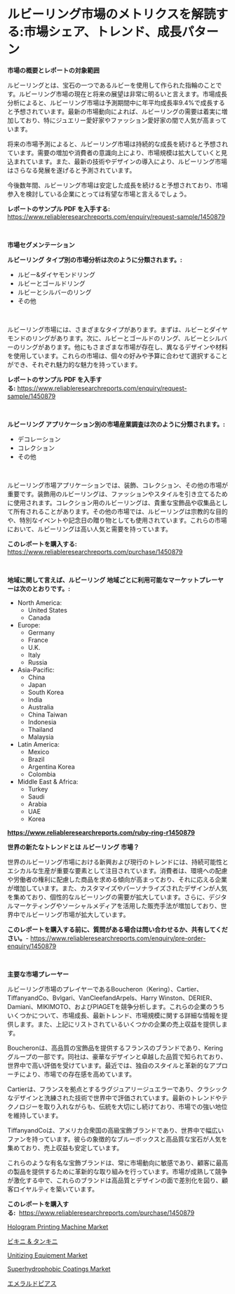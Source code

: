 <p><h1>ルビーリング市場のメトリクスを解読する:市場シェア、トレンド、成長パターン</h1></p><p><strong>市場の概要とレポートの対象範囲</strong></p>
<p><p>ルビーリングとは、宝石の一つであるルビーを使用して作られた指輪のことです。ルビーリング市場の現在と将来の展望は非常に明るいと言えます。市場成長分析によると、ルビーリング市場は予測期間中に年平均成長率9.4%で成長すると予想されています。最新の市場動向によれば、ルビーリングの需要は着実に増加しており、特にジュエリー愛好家やファッション愛好家の間で人気が高まっています。</p><p>将来の市場予測によると、ルビーリング市場は持続的な成長を続けると予想されています。需要の増加や消費者の意識向上により、市場規模は拡大していくと見込まれています。また、最新の技術やデザインの導入により、ルビーリング市場はさらなる発展を遂げると予測されています。</p><p>今後数年間、ルビーリング市場は安定した成長を続けると予想されており、市場参入を検討している企業にとっては有望な市場と言えるでしょう。</p></p>
<p><strong>レポートのサンプル PDF を入手する:</strong> <a href="https://www.reliableresearchreports.com/enquiry/request-sample/1450879">https://www.reliableresearchreports.com/enquiry/request-sample/1450879</a></p>
<p>&nbsp;</p>
<p><strong>市場セグメンテーション</strong></p>
<p><strong>ルビーリング タイプ別の市場分析は次のように分類されます。:</strong></p>
<p><ul><li>ルビー&ダイヤモンドリング</li><li>ルビーとゴールドリング</li><li>ルビーとシルバーのリング</li><li>その他</li></ul></p>
<p>&nbsp;</p>
<p><p>ルビーリング市場には、さまざまなタイプがあります。まずは、ルビーとダイヤモンドのリングがあります。次に、ルビーとゴールドのリング、ルビーとシルバーのリングがあります。他にもさまざまな市場が存在し、異なるデザインや材料を使用しています。これらの市場は、個々の好みや予算に合わせて選択することができ、それぞれ魅力的な魅力を持っています。</p></p>
<p><strong>レポートのサンプル PDF を入手する:</strong>&nbsp;<a href="https://www.reliableresearchreports.com/enquiry/request-sample/1450879">https://www.reliableresearchreports.com/enquiry/request-sample/1450879</a></p>
<p>&nbsp;</p>
<p><strong> ルビーリング アプリケーション別の市場産業調査は次のように分類されます。:</strong></p>
<p><ul><li>デコレーション</li><li>コレクション</li><li>その他</li></ul></p>
<p>&nbsp;</p>
<p><p>ルビーリング市場アプリケーションでは、装飾、コレクション、その他の市場が重要です。装飾用のルビーリングは、ファッションやスタイルを引き立てるために使用されます。コレクション用のルビーリングは、貴重な宝飾品や収集品として所有されることがあります。その他の市場では、ルビーリングは宗教的な目的や、特別なイベントや記念日の贈り物としても使用されています。これらの市場において、ルビーリングは高い人気と需要を持っています。</p></p>
<p><strong>このレポートを購入する:</strong>&nbsp; <a href="https://www.reliableresearchreports.com/purchase/1450879">https://www.reliableresearchreports.com/purchase/1450879</a></p>
<p>&nbsp;</p>
<p><strong>地域に関して言えば、ルビーリング 地域ごとに利用可能なマーケットプレーヤーは次のとおりです。:</strong></p>
<p><ul>
    <li>
        North America:
        <ul>
            <li>United States</li>
            <li>Canada</li>
        </ul>
    </li>
    <li>
        Europe:
        <ul>
            <li>Germany</li>
            <li>France</li>
            <li>U.K.</li>
            <li>Italy</li>
            <li>Russia</li>
        </ul>
    </li>
    <li>
        Asia-Pacific:
        <ul>
            <li>China</li>
            <li>Japan</li>
            <li>South Korea</li>
            <li>India</li>
            <li>Australia</li>
            <li>China Taiwan</li>
            <li>Indonesia</li>
            <li>Thailand</li>
            <li>Malaysia</li>
        </ul>
    </li>
    <li>
        Latin America:
        <ul>
            <li>Mexico</li>
            <li>Brazil</li>
            <li>Argentina Korea</li>
            <li>Colombia</li>
        </ul>
    </li>
    <li>
        Middle East & Africa:
        <ul>
            <li>Turkey</li>
            <li>Saudi</li>
            <li>Arabia</li>
            <li>UAE</li>
            <li>Korea</li>
        </ul>
    </li>
    </ul></p>
<p><strong><a href="https://www.reliableresearchreports.com/ruby-ring-r1450879">https://www.reliableresearchreports.com/ruby-ring-r1450879</a></strong>&nbsp;</p>
<p><strong>世界の新たなトレンドとは ルビーリング 市場？</strong></p>
<p><p>世界のルビーリング市場における新興および現行のトレンドには、持続可能性とエシカルな生産が重要な要素として注目されています。消費者は、環境への配慮や労働者の権利に配慮した商品を求める傾向が高まっており、それに応える企業が増加しています。また、カスタマイズやパーソナライズされたデザインが人気を集めており、個性的なルビーリングの需要が拡大しています。さらに、デジタルマーケティングやソーシャルメディアを活用した販売手法が増加しており、世界中でルビーリング市場が拡大しています。</p></p>
<p><strong>このレポートを購入する前に、質問がある場合は問い合わせるか、共有してください。</strong>- <a href="https://www.reliableresearchreports.com/enquiry/pre-order-enquiry/1450879">https://www.reliableresearchreports.com/enquiry/pre-order-enquiry/1450879</a></p>
<p>&nbsp;</p>
<p><strong>主要な市場プレーヤー</strong></p>
<p><p>ルビーリング市場のプレイヤーであるBoucheron（Kering）、Cartier、TiffanyandCo、Bvlgari、VanCleefandArpels、Harry Winston、DERIER、Damiani、MIKIMOTO、およびPIAGETを競争分析します。これらの企業のうちいくつかについて、市場成長、最新トレンド、市場規模に関する詳細な情報を提供します。また、上記にリストされているいくつかの企業の売上収益を提供します。</p><p>Boucheronは、高品質の宝飾品を提供するフランスのブランドであり、Keringグループの一部です。同社は、豪華なデザインと卓越した品質で知られており、世界中で高い評価を受けています。最近では、独自のスタイルと革新的なアプローチにより、市場での存在感を高めています。</p><p>Cartierは、フランスを拠点とするラグジュアリージュエラーであり、クラシックなデザインと洗練された技術で世界中で評価されています。最新のトレンドやテクノロジーを取り入れながらも、伝統を大切にし続けており、市場での強い地位を維持しています。</p><p>TiffanyandCoは、アメリカ合衆国の高級宝飾ブランドであり、世界中で幅広いファンを持っています。彼らの象徴的なブルーボックスと高品質な宝石が人気を集めており、売上収益も安定しています。</p><p>これらのような有名な宝飾ブランドは、常に市場動向に敏感であり、顧客に最高の製品を提供するために革新的な取り組みを行っています。市場が成熟して競争が激化する中で、これらのブランドは高品質とデザインの面で差別化を図り、顧客ロイヤルティを築いています。</p></p>
<p><strong>このレポートを購入する:</strong>&nbsp;&nbsp;<a href="https://www.reliableresearchreports.com/purchase/1450879">https://www.reliableresearchreports.com/purchase/1450879</a></p>
<p><p><a href="https://github.com/angelajermaine/Market-Research-Report-List-2/blob/main/hologram-printing-machine-market.md">Hologram Printing Machine Market</a></p><p><a href="https://medium.com/@skylarreilly36/%E3%83%93%E3%82%AD%E3%83%8B-%E3%82%BF%E3%83%B3%E3%82%AD%E3%83%8B%E5%B8%82%E5%A0%B4%E3%83%AC%E3%83%9D%E3%83%BC%E3%83%88%E3%81%AF-%E3%81%93%E3%81%AE%E5%B8%82%E5%A0%B4%E3%81%AE%E6%9C%80%E6%96%B0%E3%81%AE%E3%83%88%E3%83%AC%E3%83%B3%E3%83%89%E3%82%84%E6%88%90%E9%95%B7%E6%A9%9F%E4%BC%9A%E3%82%92%E6%98%8E%E3%82%89%E3%81%8B%E3%81%AB%E3%81%97%E3%81%BE%E3%81%99-4fae5e274c83">ビキニ & タンキニ</a></p><p><a href="https://github.com/provorikovar/Market-Research-Report-List-3/blob/main/unitizing-equipment-market.md">Unitizing Equipment Market</a></p><p><a href="https://eight-handstand-8fb.notion.site/Superhydrophobic-Coatings-Market-Research-Report-Provides-thorough-Industry-Overview-which-offers-a-c3e928b4ceae45309c6e265d7b65257f">Superhydrophobic Coatings Market</a></p><p><a href="https://github.com/cbigkbh02719/Market-Research-Report-List-1/blob/main/908853420586.md">エメラルドピアス</a></p></p>